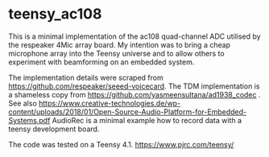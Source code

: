 # teensy_ac108
This is a minimal implementation of the ac108 quad-channel ADC utilised by the respeaker 4Mic array board. My intention was to bring a cheap microphone array into the Teensy universe and to allow others to experiment with beamforming on an embedded system. 

The implementation details were scraped from https://github.com/respeaker/seeed-voicecard.
The TDM implementation is a shameless copy from https://github.com/yasmeensultana/ad1938_codec . See also https://www.creative-technologies.de/wp-content/uploads/2018/01/Open-Source-Audio-Platform-for-Embedded-Systems.pdf
AudioRec is a minimal example how to record data with a teensy development board. 

The code was tested on a Teensy 4.1. https://www.pjrc.com/teensy/
